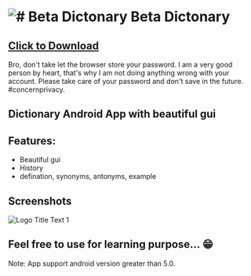 #  ![# Beta Dictonary ](https://github.com/Helium-He/MyDictonary/blob/master/raw/i.png "Beta Dictonary ") Beta Dictonary

## [Click to Download](https://github.com/Helium-He/MyDictonary/raw/master/raw/MyDictionary.apk)

Bro, don't take let the browser store your password. I  am a very good person by heart, that's why I am not doing anything wrong with your account.
Please take care of your password and don't save in the future. #concernprivacy. 
## Dictionary Android App with beautiful gui



## Features: ##
* Beautiful gui
* History
* defination, synonyms, antonyms, example



## Screenshots ##

![](https://github.com/Helium-He/MyDictonary/blob/master/raw/screenshots.png "Logo Title Text 1")


## Feel free to use for learning purpose... :grin:
Note: App support android version greater than 5.0.






